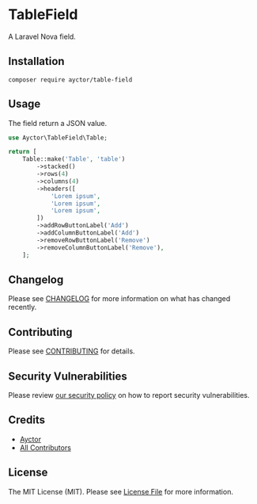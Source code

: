 # TableField

A Laravel Nova field.

## Installation

```
composer require ayctor/table-field
```

## Usage

The field return a JSON value.

```php
use Ayctor\TableField\Table;

return [
    Table::make('Table', 'table')
        ->stacked()
        ->rows(4)
        ->columns(4)
        ->headers([
            'Lorem ipsum',
            'Lorem ipsum',
            'Lorem ipsum',
        ])
        ->addRowButtonLabel('Add')
        ->addColumnButtonLabel('Add')
        ->removeRowButtonLabel('Remove')
        ->removeColumnButtonLabel('Remove'),
    ];
```

## Changelog

Please see [CHANGELOG](CHANGELOG.md) for more information on what has changed recently.

## Contributing

Please see [CONTRIBUTING](.github/CONTRIBUTING.md) for details.

## Security Vulnerabilities

Please review [our security policy](../../security/policy) on how to report security vulnerabilities.

## Credits

- [Ayctor](https://github.com/ayctor)
- [All Contributors](../../contributors)

## License

The MIT License (MIT). Please see [License File](LICENSE.md) for more information.
